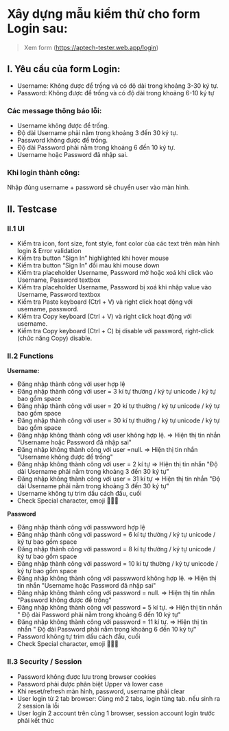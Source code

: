 # Xây dựng mẫu kiểm thử cho form Login sau:

> Xem form (https://aptech-tester.web.app/login)

## I. Yêu cầu của form Login:

- Username: Không được để trống và có độ dài trong khoảng 3-30 ký tự.
- Password: Không được để trống và có độ dài trong khoảng 6-10 ký tự

### Các message thông báo lỗi:

- Username không được để trống.
- Độ dài Username phải nằm trong khoảng 3 đến 30 ký tự.
- Password không được để trống.
- Độ dài Password phải nằm trong khoảng 6 đến 10 ký tự.
- Username hoặc Password đã nhập sai.

### Khi login thành công:

Nhập đúng username + password sẽ chuyển user vào màn hình.

## II. Testcase

### II.1 UI

- Kiểm tra icon, font size, font style, font color của các text trên màn hình login & Error validation
- Kiểm tra button “Sign In” highlighted khi hover mouse
- Kiểm tra button “Sign In” đổi màu khi mouse down
- Kiểm tra placeholder Username, Password mờ hoặc xoá khi click vào Username, Password textbox
- Kiểm tra placeholder Username, Password bị xoá khi nhập value vào Username, Password textbox
- Kiểm tra Paste keyboard (Ctrl + V) và right click hoạt động với username, password.
- Kiểm tra Copy keyboard (Ctrl + V) và right click hoạt động với username.
- Kiểm tra Copy keyboard (Ctrl + C) bị disable với password, right-click (chức năng Copy) disable.

### II.2 Functions

**Username:**

- Đăng nhập thành công với user hợp lệ
- Đăng nhập thành công với user = 3 kí tự thường / ký tự unicode / ký tự bao gồm space
- Đăng nhập thành công với user = 20 kí tự thường / ký tự unicode / ký tự bao gồm space
- Đăng nhập thành công với user = 30 kí tự thường / ký tự unicode / ký tự bao gồm space
- Đăng nhập không thành công với user không hợp lệ. => Hiện thị tin nhắn "Username hoặc Password đã nhập sai"
- Đăng nhập không thành công với user =null. => Hiện thị tin nhắn "Username không được để trống"
- Đăng nhập không thành công với user = 2 kí tự => Hiện thị tin nhắn "Độ dài Username phải nằm trong khoảng 3 đến 30 ký tự"
- Đăng nhập không thành công với user = 31 kí tự => Hiện thị tin nhắn "Độ dài Username phải nằm trong khoảng 3 đến 30 ký tự"
- Username không tự trim dấu cách đầu, cuối
- Check Special character, emoji 🌷👩👨

**Password**

- Đăng nhập thành công với passwword hợp lệ
- Đăng nhập thành công với password = 6 kí tự thường / ký tự unicode / ký tự bao gồm space
- Đăng nhập thành công với password = 8 kí tự thường / ký tự unicode / ký tự bao gồm space
- Đăng nhập thành công với password = 10 kí tự thường / ký tự unicode / ký tự bao gồm space
- Đăng nhập không thành công với passwword không hợp lệ. => Hiện thị tin nhắn "Username hoặc Password đã nhập sai"
- Đăng nhập không thành công với password = null. => Hiện thị tin nhắn "Password không được để trống"
- Đăng nhập không thành công với password = 5 kí tự. => Hiện thị tin nhắn " Độ dài Password phải nằm trong khoảng 6 đến 10 ký tự"
- Đăng nhập không thành công với password = 11 kí tự. => Hiện thị tin nhắn " Độ dài Password phải nằm trong khoảng 6 đến 10 ký tự"
- Password không tự trim dấu cách đầu, cuối
- Check Special character, emoji 🌷👩👨

### II.3 Security / Session

- Password không được lưu trong browser cookies
- Password phải được phân biệt Upper và lower case
- Khi reset/refresh màn hình, password, username phải clear
- User login từ 2 tab browser: Cùng mở 2 tabs, login từng tab. nếu sinh ra 2 session là lỗi
- User login 2 account trên cùng 1 browser, session account login trước phải kết thúc
